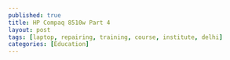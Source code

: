 ```yaml
---
published: true
title: HP Compaq 8510w Part 4
layout: post
tags: [laptop, repairing, training, course, institute, delhi]
categories: [Education]
---
```

